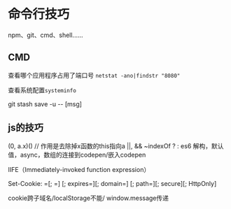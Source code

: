 # 命令行技巧

npm、git、cmd、shell......



## CMD

查看哪个应用程序占用了端口号 `netstat -ano|findstr "8080"`

查看系统配置`systeminfo`



git stash save -u -- [msg]





## js的技巧

(0, a.x)()  // 作用是去除掉x函数的this指向a
||, &&
~indexOf
? :
es6 解构，默认值，async，数组的连接到codepen/嵌入codepen

IIFE（Immediately-invoked function expression）



Set-Cookie: =[; =]
[; expires=][; domain=]
[; path=][; secure][; HttpOnly]

cookie跨子域名/localStorage不能/ window.message传递